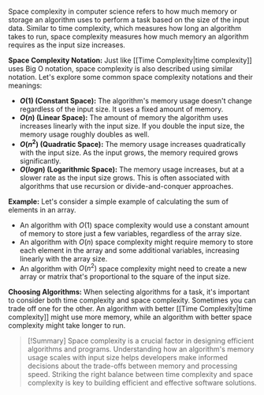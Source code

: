 Space complexity in computer science refers to how much memory or storage an algorithm uses to perform a task based on the size of the input data. Similar to time complexity, which measures how long an algorithm takes to run, space complexity measures how much memory an algorithm requires as the input size increases.

**Space Complexity Notation:**
Just like [[Time Complexity|time complexity]] uses Big O notation, space complexity is also described using similar notation. Let's explore some common space complexity notations and their meanings:
- **$O(1)$ (Constant Space):** The algorithm's memory usage doesn't change regardless of the input size. It uses a fixed amount of memory.
- **$O(n)$ (Linear Space):** The amount of memory the algorithm uses increases linearly with the input size. If you double the input size, the memory usage roughly doubles as well.
- **$O(n^2)$ (Quadratic Space):** The memory usage increases quadratically with the input size. As the input grows, the memory required grows significantly.
- **$O(log n)$ (Logarithmic Space):** The memory usage increases, but at a slower rate as the input size grows. This is often associated with algorithms that use recursion or divide-and-conquer approaches.

**Example:**
Let's consider a simple example of calculating the sum of elements in an array.
- An algorithm with $O(1)$ space complexity would use a constant amount of memory to store just a few variables, regardless of the array size.
- An algorithm with $O(n)$ space complexity might require memory to store each element in the array and some additional variables, increasing linearly with the array size.
- An algorithm with $O(n^2)$ space complexity might need to create a new array or matrix that's proportional to the square of the input size.

**Choosing Algorithms:**
When selecting algorithms for a task, it's important to consider both time complexity and space complexity. Sometimes you can trade off one for the other. An algorithm with better [[Time Complexity|time complexity]] might use more memory, while an algorithm with better space complexity might take longer to run.

>[!Summary]
>Space complexity is a crucial factor in designing efficient algorithms and programs. Understanding how an algorithm's memory usage scales with input size helps developers make informed decisions about the trade-offs between memory and processing speed. Striking the right balance between time complexity and space complexity is key to building efficient and effective software solutions.